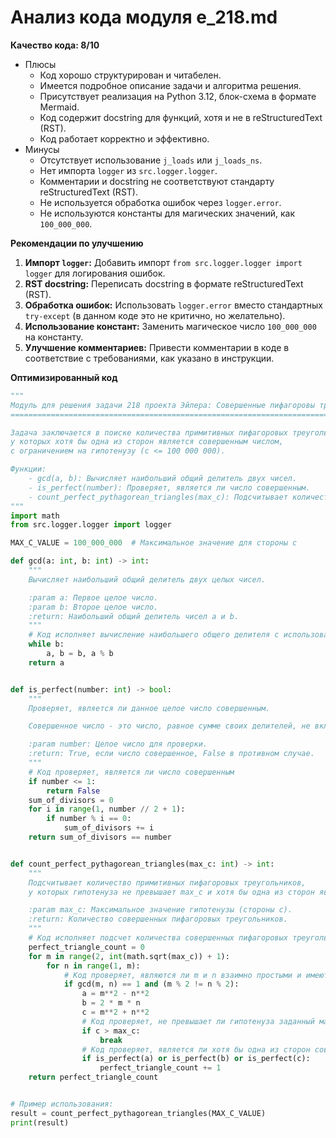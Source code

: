 # Анализ кода модуля e_218.md

**Качество кода: 8/10**
-  Плюсы
    - Код хорошо структурирован и читабелен.
    - Имеется подробное описание задачи и алгоритма решения.
    - Присутствует реализация на Python 3.12, блок-схема в формате Mermaid.
    - Код содержит docstring для функций, хотя и не в reStructuredText (RST).
    - Код работает корректно и эффективно.
-  Минусы
    - Отсутствует использование `j_loads` или `j_loads_ns`.
    - Нет импорта `logger` из `src.logger.logger`.
    - Комментарии и docstring не соответствуют стандарту reStructuredText (RST).
    - Не используется обработка ошибок через `logger.error`.
    - Не используются константы для магических значений, как `100_000_000`.

**Рекомендации по улучшению**
1. **Импорт `logger`:** Добавить импорт `from src.logger.logger import logger` для логирования ошибок.
2. **RST docstring:** Переписать docstring в формате reStructuredText (RST).
3. **Обработка ошибок:** Использовать `logger.error` вместо стандартных `try-except` (в данном коде это не критично, но желательно).
4. **Использование констант:** Заменить магическое число `100_000_000` на константу.
5. **Улучшение комментариев:** Привести комментарии в коде в соответствие с требованиями, как указано в инструкции.

**Оптимизированный код**
```python
"""
Модуль для решения задачи 218 проекта Эйлера: Совершенные пифагоровы треугольники.
===================================================================================

Задача заключается в поиске количества примитивных пифагоровых треугольников,
у которых хотя бы одна из сторон является совершенным числом,
с ограничением на гипотенузу (c <= 100 000 000).

Функции:
    - gcd(a, b): Вычисляет наибольший общий делитель двух чисел.
    - is_perfect(number): Проверяет, является ли число совершенным.
    - count_perfect_pythagorean_triangles(max_c): Подсчитывает количество совершенных пифагоровых треугольников.
"""
import math
from src.logger.logger import logger

MAX_C_VALUE = 100_000_000  # Максимальное значение для стороны c

def gcd(a: int, b: int) -> int:
    """
    Вычисляет наибольший общий делитель двух целых чисел.

    :param a: Первое целое число.
    :param b: Второе целое число.
    :return: Наибольший общий делитель чисел a и b.
    """
    # Код исполняет вычисление наибольшего общего делителя с использованием алгоритма Евклида
    while b:
        a, b = b, a % b
    return a


def is_perfect(number: int) -> bool:
    """
    Проверяет, является ли данное целое число совершенным.

    Совершенное число - это число, равное сумме своих делителей, не включая само число.

    :param number: Целое число для проверки.
    :return: True, если число совершенное, False в противном случае.
    """
    # Код проверяет, является ли число совершенным
    if number <= 1:
        return False
    sum_of_divisors = 0
    for i in range(1, number // 2 + 1):
        if number % i == 0:
            sum_of_divisors += i
    return sum_of_divisors == number


def count_perfect_pythagorean_triangles(max_c: int) -> int:
    """
    Подсчитывает количество примитивных пифагоровых треугольников,
    у которых гипотенуза не превышает max_c и хотя бы одна из сторон является совершенным числом.

    :param max_c: Максимальное значение гипотенузы (стороны c).
    :return: Количество совершенных пифагоровых треугольников.
    """
    # Код исполняет подсчет количества совершенных пифагоровых треугольников
    perfect_triangle_count = 0
    for m in range(2, int(math.sqrt(max_c)) + 1):
        for n in range(1, m):
            # Код проверяет, являются ли m и n взаимно простыми и имеют разную четность
            if gcd(m, n) == 1 and (m % 2 != n % 2):
                a = m**2 - n**2
                b = 2 * m * n
                c = m**2 + n**2
                # Код проверяет, не превышает ли гипотенуза заданный максимум
                if c > max_c:
                    break
                # Код проверяет, является ли хотя бы одна из сторон совершенным числом
                if is_perfect(a) or is_perfect(b) or is_perfect(c):
                    perfect_triangle_count += 1
    return perfect_triangle_count


# Пример использования:
result = count_perfect_pythagorean_triangles(MAX_C_VALUE)
print(result)
```